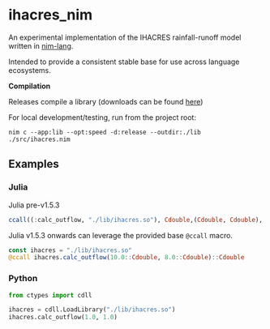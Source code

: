 # ihacres_nim

An experimental implementation of the IHACRES rainfall-runoff model written in [nim-lang](https://nim-lang.org/).

Intended to provide a consistent stable base for use across language ecosystems.


**Compilation**

Releases compile a library (downloads can be found [here](https://github.com/ConnectedSystems/ihacres_nim/releases))

For local development/testing, run from the project root:

`nim c --app:lib --opt:speed -d:release --outdir:./lib ./src/ihacres.nim`


## Examples

### Julia

Julia pre-v1.5.3

```julia
ccall((:calc_outflow, "./lib/ihacres.so"), Cdouble,(Cdouble, Cdouble), 1.0, 1.0)
```

Julia v1.5.3 onwards can leverage the provided base `@ccall` macro.

```julia
const ihacres = "./lib/ihacres.so"
@ccall ihacres.calc_outflow(10.0::Cdouble, 8.0::Cdouble)::Cdouble
```


### Python

```python
from ctypes import cdll

ihacres = cdll.LoadLibrary("./lib/ihacres.so")
ihacres.calc_outflow(1.0, 1.0)
```
